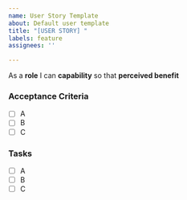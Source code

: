 ```yaml
---
name: User Story Template
about: Default user template
title: "[USER STORY] "
labels: feature
assignees: ''

---
```


As a **role** I can **capability** so that **perceived benefit**

### Acceptance Criteria

- [ ] A
- [ ] B
- [ ] C

### Tasks

- [ ] A
- [ ] B
- [ ] C
